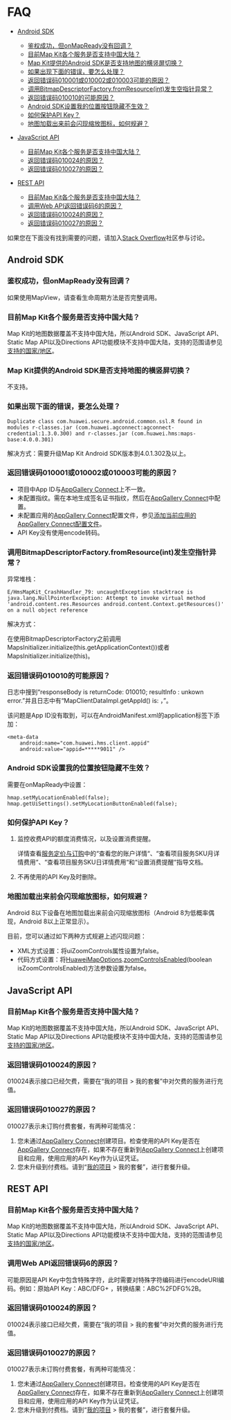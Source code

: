 # FAQ<a name="ZH-CN_TOPIC_0000001145781005"></a>

-   [Android SDK](#section193511931172712)
    -   [鉴权成功，但onMapReady没有回调？](#section1991391419284)
    -   [目前Map Kit各个服务是否支持中国大陆？](#section575392093016)
    -   [Map Kit提供的Android SDK是否支持地图的横竖屏切换？](#section18979181011321)
    -   [如果出现下面的错误，要怎么处理？](#section240091511320)
    -   [返回错误码010001或010002或010003可能的原因？](#section1817194262911)
    -   [调用BitmapDescriptorFactory.fromResource\(int\)发生空指针异常？](#section6660927203220)
    -   [返回错误码010010的可能原因？](#section432949201910)
    -   [Android SDK设置我的位置按钮隐藏不生效？](#section15538229121711)
    -   [如何保护API Key？](#section8487183365413)
    -   [地图加载出来前会闪现缩放图标，如何规避？](#section112363496406)

-   [JavaScript API](#section7377623173215)
    -   [目前Map Kit各个服务是否支持中国大陆？](#section15294819193711)
    -   [返回错误码010024的原因？](#section2066381513498)
    -   [返回错误码010027的原因？](#section224819328403)

-   [REST API](#section35174614325)
    -   [目前Map Kit各个服务是否支持中国大陆？](#section161933384521)
    -   [调用Web API返回错误码6的原因？](#section9358141913329)
    -   [返回错误码010024的原因？](#section1983141718433)
    -   [返回错误码010027的原因？](#section3299143320474)


如果您在下面没有找到需要的问题，请加入[Stack Overflow](https://stackoverflow.com/questions/tagged/huawei-mobile-services?tab=Newest)社区参与讨论。

## Android SDK<a name="section193511931172712"></a>

### 鉴权成功，但onMapReady没有回调？<a name="section1991391419284"></a>

如果使用MapView，请查看生命周期方法是否完整调用。

### 目前Map Kit各个服务是否支持中国大陆？<a name="section575392093016"></a>

Map Kit的地图数据覆盖不支持中国大陆，所以Android SDK、JavaScript API、Static Map API以及Directions API功能模块不支持中国大陆，支持的范围请参见[支持的国家/地区](supported-countries-and-regions.md)。

### Map Kit提供的Android SDK是否支持地图的横竖屏切换？<a name="section18979181011321"></a>

不支持。

### 如果出现下面的错误，要怎么处理？<a name="section240091511320"></a>

```
Duplicate class com.huawei.secure.android.common.ssl.R found in modules r-classes.jar (com.huawei.agconnect:agconnect-credential:1.3.0.300) and r-classes.jar (com.huawei.hms:maps-base:4.0.0.301)
```

解决方式：需要升级Map Kit Android SDK版本到4.0.1.302及以上。

### 返回错误码010001或010002或010003可能的原因？<a name="section1817194262911"></a>

-   项目中App ID与[AppGallery Connect](https://developer.huawei.com/consumer/cn/service/josp/agc/index.html)上不一致。
-   未配置指纹。需在本地生成签名证书指纹，然后在[AppGallery Connect](https://developer.huawei.com/consumer/cn/service/josp/agc/index.html)中配置。
-   未配置应用的[AppGallery Connect](https://developer.huawei.com/consumer/cn/service/josp/agc/index.html)配置文件，参见[添加当前应用的AppGallery Connect配置文件](android-sdk-integrating-sdk.md#section4256162815361)。
-   API Key没有使用encode转码。

### 调用BitmapDescriptorFactory.fromResource\(int\)发生空指针异常？<a name="section6660927203220"></a>

异常堆栈：

```
E/HmsMapKit_CrashHandler_79: uncaughtException stacktrace is java.lang.NullPointerException: Attempt to invoke virtual method 'android.content.res.Resources android.content.Context.getResources()' on a null object reference
```

解决方式：

在使用BitmapDescriptorFactory之前调用MapsInitializer.initialize\(this.getApplicationContext\(\)\)或者MapsInitializer.initialize\(this\)。

### 返回错误码010010的可能原因？<a name="section432949201910"></a>

日志中搜到“responseBody is returnCode: 010010; resultInfo : unkown error.”并且日志中有“MapClientDataImpl.getAppId\(\) is:  ，”。

该问题是App ID没有取到，可以在AndroidManifest.xml的application标签下添加：

```
<meta-data
	android:name="com.huawei.hms.client.appid"
	android:value="appid=*****9011" />
```

### Android SDK设置我的位置按钮隐藏不生效？<a name="section15538229121711"></a>

需要在onMapReady中设置：

```
hmap.setMyLocationEnabled(false);
hmap.getUiSettings().setMyLocationButtonEnabled(false);
```

### 如何保护API Key？<a name="section8487183365413"></a>

1.  监控收费API的额度消费情况，以及设置消费提醒。

    详情查看[服务定价与订购](https://developer.huawei.com/consumer/cn/doc/development/AppGallery-connect-Guides/agc-service-billing)中的“查看您的账户详情“、“查看项目服务SKU月详情费用“、“查看项目服务SKU日详情费用“和“设置消费提醒“指导文档。

2.  不再使用的API Key及时删除。

### 地图加载出来前会闪现缩放图标，如何规避？<a name="section112363496406"></a>

Android 8以下设备在地图加载出来前会闪现缩放图标（Android 8为低概率偶现，Android 8以上正常显示）。

目前，您可以通过如下两种方式规避上述闪现问题：

-   XML方式设置：将uiZoomControls属性设置为false。
-   代码方式设置：将[HuaweiMapOptions](zh-cn_topic_0000001099661076.md).[zoomControlsEnabled](zh-cn_topic_0000001099661076.md#section937192082118)\(boolean isZoomControlsEnabled\)方法参数设置为false。

## JavaScript API<a name="section7377623173215"></a>

### 目前Map Kit各个服务是否支持中国大陆？<a name="section15294819193711"></a>

Map Kit的地图数据覆盖不支持中国大陆，所以Android SDK、JavaScript API、Static Map API以及Directions API功能模块不支持中国大陆，支持的范围请参见[支持的国家/地区](supported-countries-and-regions.md)。

### 返回错误码010024的原因？<a name="section2066381513498"></a>

010024表示接口已经欠费，需要在“我的项目 \> 我的套餐”中对欠费的服务进行充值。

### 返回错误码010027的原因？<a name="section224819328403"></a>

010027表示未订购付费套餐，有两种可能情况：

1.  您未通过[AppGallery Connect](https://developer.huawei.com/consumer/cn/service/josp/agc/index.html)创建项目。检查使用的API Key是否在[AppGallery Connect](https://developer.huawei.com/consumer/cn/service/josp/agc/index.html)存在，如果不存在重新到[AppGallery Connect](https://developer.huawei.com/consumer/cn/service/josp/agc/index.html)上创建项目和应用，使用应用的API Key作为认证凭证。
2.  您未升级到付费档。请到“[我的项目](https://developer.huawei.com/consumer/cn/service/josp/agc/index.html#/myProject)  \> 我的套餐”，进行套餐升级。

## REST API<a name="section35174614325"></a>

### 目前Map Kit各个服务是否支持中国大陆？<a name="section161933384521"></a>

Map Kit的地图数据覆盖不支持中国大陆，所以Android SDK、JavaScript API、Static Map API以及Directions API功能模块不支持中国大陆，支持的范围请参见[支持的国家/地区](supported-countries-and-regions.md)。

### 调用Web API返回错误码6的原因？<a name="section9358141913329"></a>

可能原因是API Key中包含特殊字符，此时需要对特殊字符编码进行encodeURI编码。例如：原始API Key：ABC/DFG+ ，转换结果：ABC%2FDFG%2B。

### 返回错误码010024的原因？<a name="section1983141718433"></a>

010024表示接口已经欠费，需要在“我的项目 \> 我的套餐”中对欠费的服务进行充值。

### 返回错误码010027的原因？<a name="section3299143320474"></a>

010027表示未订购付费套餐，有两种可能情况：

1.  您未通过[AppGallery Connect](https://developer.huawei.com/consumer/cn/service/josp/agc/index.html)创建项目。检查使用的API Key是否在[AppGallery Connect](https://developer.huawei.com/consumer/cn/service/josp/agc/index.html)存在，如果不存在重新到[AppGallery Connect](https://developer.huawei.com/consumer/cn/service/josp/agc/index.html)上创建项目和应用，使用应用的API Key作为认证凭证。
2.  您未升级到付费档。请到“[我的项目](https://developer.huawei.com/consumer/cn/service/josp/agc/index.html#/myProject)  \> 我的套餐”，进行套餐升级。

